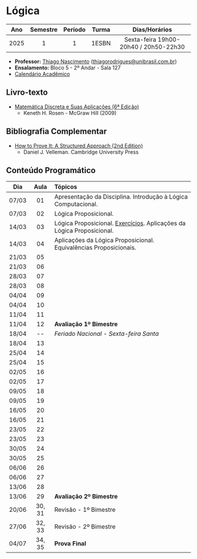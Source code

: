 # Lógica
| Ano      | Semestre | Período | Turma | Dias/Horários |
| :------: | :------: | :-----: | :---: | :---: |
| 2025      | 1       | 1        | 1ESBN | Sexta-feira 19h00-20h40 / 20h50-22h30 |

- **Professor:** [Thiago Nascimento](https://sites.google.com/site/nascimenthiago) (thiagorodrigues@unibrasil.com.br)
- **Ensalamento:** Bloco 5 - 2º Andar - Sala 127
- [Calendário Acadêmico](https://www.unibrasil.com.br/wp-content/uploads/2024/12/Calendario-GRADUACAO-PRESENCIAL-2025-UNIBRASIL.pdf)

## Livro-texto
- [Matemática Discreta e Suas Aplicações (6ª Edição)](https://www.amazon.com.br/Matem%C3%A1tica-Discreta-Aplica%C3%A7%C3%B5es-Kenneth-Rosen/dp/8577260364)
    - Keneth H. Rosen - McGraw Hill (2009)

## Bibliografia Complementar
- [How to Prove It: A Structured Approach (2nd Edition)](https://users.metu.edu.tr/serge/courses/111-2011/textbook-math111.pdf)
    - Daniel J. Velleman. Cambridge University Press 

## Conteúdo Programático
| Dia   | Aula   | Tópicos |
| :----:| :----: | :----     |
| 07/03 | 01     | Apresentação da Disciplina. Introdução à Lógica Computacional.  |
| 07/03 | 02     | Lógica Proposicional.  |
| 14/03 | 03     | Lógica Proposicional. [Exercícios](https://github.com/tnas/logica/wiki/01-%E2%80%90-L%C3%B3gica-Proposicional#lista-de-exerc%C3%ADcios). Aplicações da Lógica Proposicional. |
| 14/03 | 04     | Aplicações da Lógica Proposicional. Equivalências Proposicionais.  |
| 21/03 | 05     |            |
| 21/03 | 06     |            |
| 28/03 | 07     |            |
| 28/03 | 08     |            |
| 04/04 | 09     |            |
| 04/04 | 10     |            |
| 11/04 | 11     |            |
| 11/04 | 12     | **Avaliação 1º Bimestre**  |
| 18/04 | --     |  _Feriado Nacional - Sexta-feira Santa_   |
| 18/04 | 13     |  |
| 25/04 | 14     |            |
| 25/04 | 15     |            |
| 02/05 | 16     |            |
| 02/05 | 17     |            |
| 09/05 | 18     |            |
| 09/05 | 19     |            |
| 16/05 | 20     |            |
| 16/05 | 21     |            |
| 23/05 | 22     |            |
| 23/05 | 23     |            |
| 30/05 | 24     |            |
| 30/05 | 25     |            |
| 06/06 | 26     |            |
| 06/06 | 27     |            |
| 13/06 | 28     |            |
| 13/06 | 29     | **Avaliação 2º Bimestre**           |
| 20/06 | 30, 31 | Revisão - 1º Bimestre |
| 27/06 | 32, 33 | Revisão - 2º Bimestre |
| 04/07 | 34, 35 | **Prova Final** |

